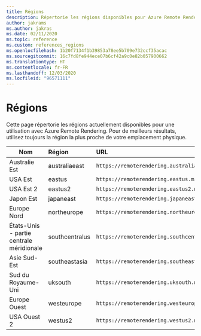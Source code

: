 ```yaml
---
title: Régions
description: Répertorie les régions disponibles pour Azure Remote Rendering
author: jakrams
ms.author: jakras
ms.date: 02/11/2020
ms.topic: reference
ms.custom: references_regions
ms.openlocfilehash: 1b20f7134f1b39853a78ee5b709e732ccf35acac
ms.sourcegitcommit: 16c7fd8fe944ece07b6cf42a9c0e82b057900662
ms.translationtype: HT
ms.contentlocale: fr-FR
ms.lasthandoff: 12/03/2020
ms.locfileid: "96571111"
---
```

# <a name="regions"></a>Régions

Cette page répertorie les régions actuellement disponibles pour une utilisation avec Azure Remote Rendering. Pour de meilleurs résultats, utilisez toujours la région la plus proche de votre emplacement physique.

| Nom | Région | URL |
|-----------|:-----------|:-----------|
| Australie Est | australiaeast | `https://remoterendering.australiaeast.mixedreality.azure.com` |
| USA Est | eastus | `https://remoterendering.eastus.mixedreality.azure.com` |
| USA Est 2 | eastus2 | `https://remoterendering.eastus2.mixedreality.azure.com` |
| Japon Est | japaneast | `https://remoterendering.japaneast.mixedreality.azure.com` |
| Europe Nord | northeurope | `https://remoterendering.northeurope.mixedreality.azure.com` |
| États-Unis - partie centrale méridionale | southcentralus | `https://remoterendering.southcentralus.mixedreality.azure.com` |
| Asie Sud-Est | southeastasia | `https://remoterendering.southeastasia.mixedreality.azure.com` |
| Sud du Royaume-Uni | uksouth | `https://remoterendering.uksouth.mixedreality.azure.com` |
| Europe Ouest | westeurope | `https://remoterendering.westeurope.mixedreality.azure.com` |
| USA Ouest 2 | westus2 | `https://remoterendering.westus2.mixedreality.azure.com` |